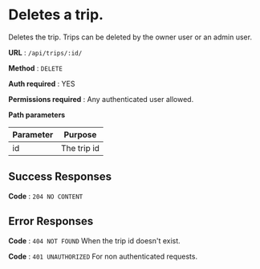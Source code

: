 # Deletes a trip.

Deletes the trip. Trips can be deleted by the owner user or an admin user.

**URL** : `/api/trips/:id/`

**Method** : `DELETE`

**Auth required** : YES

**Permissions required** : Any authenticated user allowed.

**Path parameters**

| Parameter | Purpose                                                       |
| --------- | ------------------------------------------------------------- |
|id         | The trip id                                                   |

## Success Responses

**Code** : `204 NO CONTENT`

## Error Responses

**Code** : `404 NOT FOUND` When the trip id doesn't exist.

**Code** : `401 UNAUTHORIZED` For non authenticated requests.
